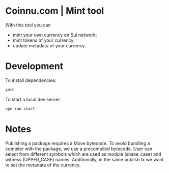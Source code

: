 # Coinnu.com | Mint tool

With this tool you can

- mint your own currency on Sui network;
- mint tokens of your currency;
- update metadata of your currency.

# Development

To install dependencies:

```bash
yarn
```

To start a local dev server:

```bash
npm run start
```

# Notes

Publishing a package requires a Move bytecode.
To avoid bundling a compiler with the package, we use a precompiled bytecode.
User can select from different symbols which are used as module (snake_case) and witness (UPPER_CASE) names.
Additionally, in the same publish tx we want to set the metadata of the currency.

